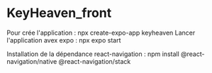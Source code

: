 # KeyHeaven_front

Pour crée l'application : npx create-expo-app keyheaven
Lancer l'application avex expo : npx expo start 

Installation de la dépendance react-navigation : npm install @react-navigation/native @react-navigation/stack
